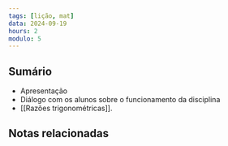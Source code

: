 ```yaml
---
tags: [lição, mat]
data: 2024-09-19
hours: 2
modulo: 5
---
```


## Sumário
- Apresentação
- Diálogo com os alunos sobre o funcionamento da disciplina
- [[Razões trigonométricas]].

## Notas relacionadas
